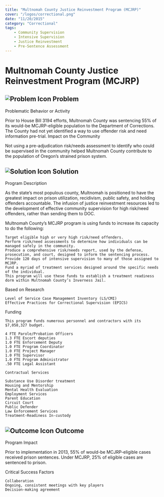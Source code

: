 ```yaml
---
title: "Multnomah County Justice Reinvestment Program (MCJRP)"
cover: "/logos/correctional.png"
date: "11/20/2015"
category: "Correctional"
tags:
    - Community Supervision
    - Intensive Supervision
    - Justice Reinvestment
    - Pre-Sentence Assessment 
---
```


# Multnomah County Justice Reinvestment Program (MCJRP)

## ![Problem Icon](https://github.com/google/material-design-icons/raw/master/alert/1x_web/ic_error_outline_black_48dp.png "Problem") Problem

Problematic Behavior or Activity

Prior to House Bill 3194 efforts, Multnomah County was sentencing 55% of its would-be MCJRP-eligible population to the Department of Corrections. The County had not yet identified a way to use offender risk and need information pre-trial.
Impact on the Community

Not using a pre-adjudication risk/needs assessment to identify who could be supervised in the community helped Multnomah County contribute to the population of Oregon’s strained prison system. 

## ![Solution Icon](https://github.com/google/material-design-icons/raw/master/action/1x_web/ic_lightbulb_outline_black_48dp.png "Solution") Solution

Program Description

As the state’s most populous county, Multnomah is positioned to have the greatest impact on prison utilization, recidivism, public safety, and holding offenders accountable. The infusion of justice reinvestment resources led to the development of effective community supervision for high risk/need offenders, rather than sending them to DOC.

Multnomah County’s MCJRP program is using funds to increase its capacity to do the following:

    Target eligible high or very high risk/need offenders.
    Perform risk/need assessments to determine how individuals can be managed safely in the community.
    Produce a comprehensive risk/needs report, used by the defense, prosecution, and court, designed to inform the sentencing process.
    Provide 120 days of intensive supervision to many of those assigned to MCJRP.
    Fund a myriad of treatment services designed around the specific needs of the individual.
    This program will use these funds to establish a treatment readiness dorm within Multnomah County’s Inverness Jail.

Based on Research

    Level of Service Case Management Inventory (LS/CMI)
    Effective Practices for Correctional Supervision (EPICS)

Funding

    This program funds numerous personnel and contractors with its $7,058,327 budget.

    4 FTE Parole/Probation Officers
    1.3 FTE Escort deputies
    1.0 FTE Enforcement Deputy
    1.0 FTE Program Coordinator
    1.0 FTE Project Manager
    1.0 FTE Supervisor
    1.0 FTE Program Administrator
    .50 FTE Legal Assistant

    Contractual Services

    Substance Use Disorder treatment
    Housing and Mentorship
    Mental Health Evaluation
    Employment Services
    Parent Education
    Circuit Court
    Public Defender
    Law Enforcement Services
    Treatment-Readiness In-custody


## ![Outcome Icon](https://github.com/google/material-design-icons/raw/master/action/1x_web/ic_view_list_black_48dp.png "Outcome") Outcome

Program Impact

Prior to implementation in 2013, 55% of would-be MCJRP-eligible cases received prison sentences. Under MCJRP, 25% of eligible cases are sentenced to prison. 

Critical Success Factors

    Collaboration
    Ongoing, consistent meetings with key players
    Decision-making agreement
